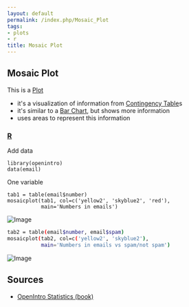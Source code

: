 ```yaml
---
layout: default
permalink: /index.php/Mosaic_Plot
tags:
- plots
- r
title: Mosaic Plot
---
```

## Mosaic Plot
This is a [Plot](Plot)
- it's a visualization of information from [Contingency Table](Contingency_Table)s
- it's similar to a [Bar Chart](Bar_Chart), but shows more information
- uses areas to represent this information


### [R](R)
Add data

```carbon
library(openintro)
data(email)
```

One variable

```text only
tab1 = table(email$number)
mosaicplot(tab1, col=c('yellow2', 'skyblue2', 'red'),
           main='Numbers in emails')
```

<img src="http://habrastorage.org/files/5d6/3a9/1dd/5d63a91dd2be45e499aeacedb579328e.png" alt="Image">


```bash
tab2 = table(email$number, email$spam)
mosaicplot(tab2, col=c('yellow2', 'skyblue2'),
           main='Numbers in emails vs spam/not spam')
```

<img src="http://habrastorage.org/files/afd/8ce/0b7/afd8ce0b7f3d4f71ad86a07b56d3a098.png" alt="Image">


## Sources
- [OpenIntro Statistics (book)](OpenIntro_Statistics_(book))
